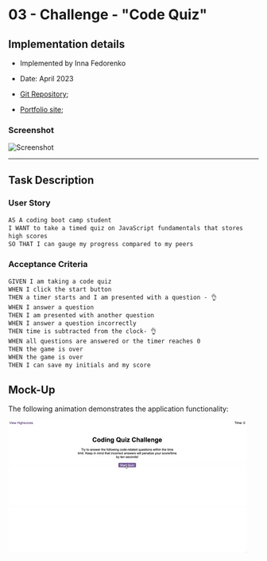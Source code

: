 # 03 - Challenge - "Code Quiz" 
## Implementation details

* Implemented by Inna Fedorenko 
* Date: April 2023
* [Git Repository](https://github.com/InnaFedorenko/portfolio);

* [Portfolio site](https://innafedorenko.github.io/portfolio/);


### Screenshot

![Screenshot](innafedorenko.github.io_portfolio_.png)

- - - 
## Task Description
### User Story

```
AS A coding boot camp student
I WANT to take a timed quiz on JavaScript fundamentals that stores high scores
SO THAT I can gauge my progress compared to my peers
```

### Acceptance Criteria

```
GIVEN I am taking a code quiz
WHEN I click the start button
THEN a timer starts and I am presented with a question - 👌
WHEN I answer a question
THEN I am presented with another question
WHEN I answer a question incorrectly
THEN time is subtracted from the clock- 👌
WHEN all questions are answered or the timer reaches 0 
THEN the game is over
WHEN the game is over
THEN I can save my initials and my score
```

## Mock-Up

The following animation demonstrates the application functionality:

![A user clicks through an interactive coding quiz, then enters initials to save the high score before resetting and starting over.](./Assets/04-web-apis-homework-demo.gif)